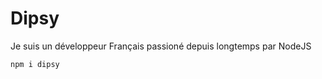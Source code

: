 # Dipsy

Je suis un développeur Français passioné depuis longtemps par NodeJS

```bash
npm i dipsy
```
